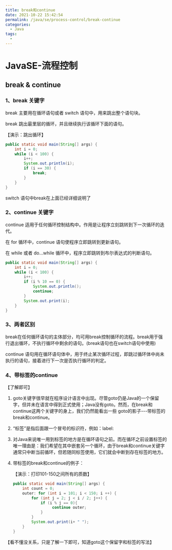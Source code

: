 ```yaml
---
title: break和continue
date: 2021-10-22 15:42:54
permalink: /java/se/process-control/break-continue
categories: 
  - Java
tags: 
  - 
---
```

# JavaSE-流程控制



## break & continue

### 1、break 关键字

break 主要用在循环语句或者 switch 语句中，用来跳出整个语句块。

break 跳出最里层的循环，并且继续执行该循环下面的语句。

【演示：跳出循环】

```java
public static void main(String[] args) {
    int i = 0;
    while (i < 100) {
        i++;
        System.out.println(i);
        if (i == 30) {
            break;
        }
    }
}
```

switch 语句中break在上面已经详细说明了

### 2、continue 关键字

continue 适用于任何循环控制结构中。作用是让程序立刻跳转到下一次循环的迭代。

在 for 循环中，continue 语句使程序立即跳转到更新语句。

在 while 或者 do…while 循环中，程序立即跳转到布尔表达式的判断语句。

```java
public static void main(String[] args) {
    int i = 0;
    while (i < 100) {
        i++;
        if (i % 10 == 0) {
            System.out.println();
            continue;
        }
        System.out.print(i);
    }
}
```

### 3、两者区别

break在任何循环语句的主体部分，均可用break控制循环的流程。break用于强行退出循环，不执行循环中剩余的语句。(break语句也在switch语句中使用)

continue 语句用在循环语句体中，用于终止某次循环过程，即跳过循环体中尚未执行的语句，接着进行下一次是否执行循环的判定。

### 4、带标签的continue

【了解即可】

1. goto关键字很早就在程序设计语言中出现。尽管goto仍是Java的一个保留字，但并未在语言中得到正式使用；Java没有goto。然而，在break和continue这两个关键字的身上，我们仍然能看出一些 goto的影子---带标签的break和continue。

2. “标签”是指后面跟一个冒号的标识符，例如：label:

3. 对Java来说唯一用到标签的地方是在循环语句之前。而在循环之前设置标签的唯一理由是：我们希望在其中嵌套另一个循环，由于break和continue关键字通常只中断当前循环，但若随同标签使用，它们就会中断到存在标签的地方。

4. 带标签的break和continue的例子：

   【演示：打印101-150之间所有的质数】

   ```java
   public static void main(String[] args) {
       int count = 0;
       outer: for (int i = 101; i < 150; i ++) {
           for (int j = 2; j < i / 2; j++) {
               if (i % j == 0){
                    continue outer;
               }
           }
           System.out.print(i+ " ");
       }
   }
   ```

【看不懂没关系，只是了解一下即可，知道goto这个保留字和标签的写法】

